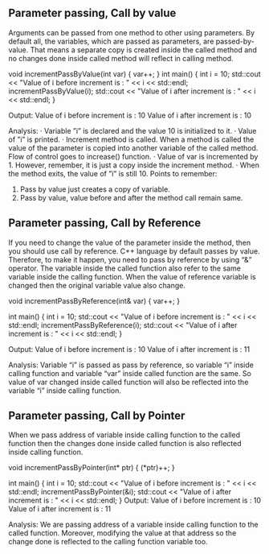 ## Parameter passing, Call by value

Arguments can be passed from one method to other using parameters. By default all, the variables, which are passed as parameters, are passed-by-value. That means a separate copy is created inside the called method and no changes done inside called method will reflect in calling method.

void incrementPassByValue(int var)
{
var++;
}
int main()
{
int i = 10;
std::cout << "Value of i before increment is : " << i << std::endl;
incrementPassByValue(i);
std::cout << "Value of i after increment is : " << i << std::endl;
}

Output:
Value of i before increment is : 10
Value of i after increment is : 10

Analysis:
· Variable ”i” is declared and the value 10 is initialized to it.
· Value of ”i” is printed.
· Increment method is called. When a method is called the value of the
parameter is copied into another variable of the called method. Flow of
control goes to increase() function.
· Value of var is incremented by 1. However, remember, it is just a copy
inside the increment method.
· When the method exits, the value of ”i” is still 10.
Points to remember:
1. Pass by value just creates a copy of variable.
2. Pass by value, value before and after the method call remain same.





## Parameter passing, Call by Reference
If you need to change the value of the parameter inside the method, then you should use call by reference. C++ language by default passes by value.
Therefore, to make it happen, you need to pass by reference by using “&” operator. The variable inside the called function also refer to the same variable inside the calling function. When the value of reference variable is changed then the original variable value also change.

void incrementPassByReference(int& var)
{
var++;
}

int main()
{
  int i = 10;
  std::cout << "Value of i before increment is : " << i << std::endl;
  incrementPassByReference(i);
  std::cout << "Value of i after increment is : " << i << std::endl;
}

Output:
Value of i before increment is : 10
Value of i after increment is : 11

Analysis: Variable “i” is passed as pass by reference, so variable “i” inside calling function and variable “var” inside called function are the same. So value of var changed inside called function will also be reflected into the variable “i” inside calling function.





## Parameter passing, Call by Pointer
When we pass address of variable inside calling function to the called function then the changes done inside called function is also reflected inside calling function.

void incrementPassByPointer(int* ptr)
{
(*ptr)++;
}

int main()
{
  int i = 10;
  std::cout << "Value of i before increment is : " << i << std::endl;
  incrementPassByPointer(&i);
  std::cout << "Value of i after increment is : " << i << std::endl;
}
Output:
Value of i before increment is : 10
Value of i after increment is : 11

Analysis:
We are passing address of a variable inside calling function to the called function. Moreover, modifying the value at that address so the change done is reflected to the calling function variable too.

